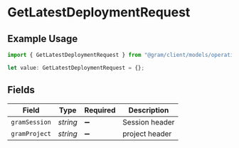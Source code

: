 # GetLatestDeploymentRequest

## Example Usage

```typescript
import { GetLatestDeploymentRequest } from "@gram/client/models/operations";

let value: GetLatestDeploymentRequest = {};
```

## Fields

| Field              | Type               | Required           | Description        |
| ------------------ | ------------------ | ------------------ | ------------------ |
| `gramSession`      | *string*           | :heavy_minus_sign: | Session header     |
| `gramProject`      | *string*           | :heavy_minus_sign: | project header     |